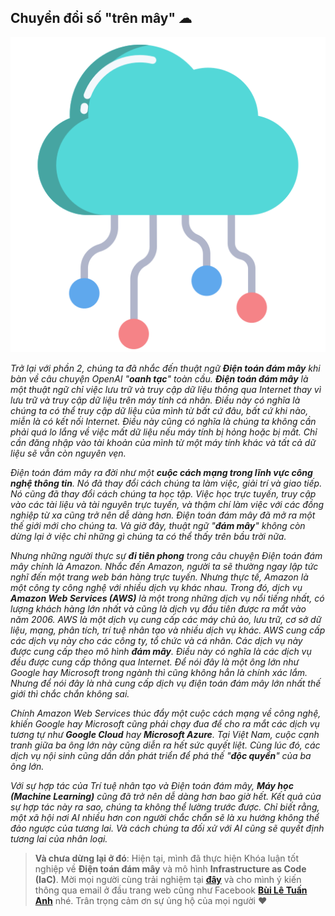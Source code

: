 ## Chuyển đổi số "trên mây" ☁

![Cloud](../../../../public/images/posts/2023/05-12-TechBlog-02/cloud.png)

_Trở lại với phần 2, chúng ta đã nhắc đến thuật ngữ **Điện toán đám mây** khi bàn về câu chuyện OpenAI "**oanh tạc**"
toàn cầu. **Điện toán đám mây** là một thuật ngữ chỉ việc lưu trữ và truy cập dữ liệu thông qua Internet thay vì lưu trữ
và truy cập dữ liệu trên máy tính cá nhân. Điều này có nghĩa là chúng ta có thể truy cập dữ liệu của mình từ bất cứ đâu,
bất cứ khi nào, miễn là có kết nối Internet. Điều này cũng có nghĩa là chúng ta không cần phải quá lo lắng về việc
mất dữ liệu nếu máy tính bị hỏng hoặc bị mất. Chỉ cần đăng nhập vào tài khoản của mình từ một máy tính khác
và tất cả dữ liệu sẽ vẫn còn nguyên vẹn._

_Điện toán đám mây ra đời như một **cuộc cách mạng trong lĩnh vực công nghệ thông tin**. Nó đã thay đổi cách chúng ta
làm việc, giải trí và giao tiếp. Nó cũng đã thay đổi cách chúng ta học tập. Việc học trực tuyến, truy cập vào các
tài liệu và tài nguyên trực tuyến, và thậm chí làm việc với các đồng nghiệp từ xa cũng trở nên dễ dàng hơn.
Điện toán đám mây đã mở ra một thế giới mới cho chúng ta. Và giờ đây, thuật ngữ "**đám mây**" không còn dừng lại ở
việc chỉ những gì chúng ta có thể thấy trên bầu trời nữa._

_Nhưng những người thực sự **đi tiên phong** trong câu chuyện Điện toán đám mây chính là Amazon. Nhắc đến Amazon, người
ta sẽ thường ngay lập tức nghĩ đến một trang web bán hàng trực tuyến. Nhưng thực tế, Amazon là một công ty công nghệ với
nhiều dịch vụ khác nhau. Trong đó, dịch vụ **Amazon Web Services (AWS)** là một trong những dịch vụ nổi tiếng nhất,
có lượng khách hàng lớn nhất và cũng là dịch vụ đầu tiên được ra mắt vào năm 2006. AWS là một dịch vụ cung cấp các
máy chủ ảo, lưu trữ, cơ sở dữ liệu, mạng, phân tích, trí tuệ nhân tạo và nhiều dịch vụ khác. AWS cung cấp các dịch vụ
này cho các công ty, tổ chức và cá nhân. Các dịch vụ này được cung cấp theo mô hình **đám mây**. Điều này có nghĩa là
các dịch vụ đều được cung cấp thông qua Internet. Để nói đây là một ông lớn như Google hay Microsoft trong ngành thì
cũng không hẳn là chính xác lắm. Nhưng để nói đây là nhà cung cấp dịch vụ điện toán đám mây lớn nhất thế giới thì
chắc chắn không sai._

_Chính Amazon Web Services thúc đẩy một cuộc cách mạng về công nghệ, khiến Google hay Microsoft cũng phải chạy đua để
cho ra mắt các dịch vụ tương tự như **Google Cloud** hay **Microsoft Azure**. Tại Việt Nam, cuộc cạnh tranh giữa ba ông
lớn này cũng diễn ra hết sức quyết liệt. Cùng lúc đó, các dịch vụ nội sinh cũng dần dần phát triển để phá thế
"**độc quyền**" của ba ông lớn._

_Với sự hợp tác của Trí tuệ nhân tạo và Điện toán đám mây, **Máy học (Machine Learning)** cũng đã trở nên dễ dàng hơn
bao giờ hết. Kết quả của sự hợp tác này ra sao, chúng ta không thể lường trước được. Chỉ biết rằng, một xã hội nơi AI
nhiều hơn con người chắc chắn sẽ là xu hướng không thể đảo ngược của tương lai. Và cách chúng ta đối xử với AI cũng sẽ
quyết định tương lai của nhân loại._

> **Và chưa dừng lại ở đó**: Hiện tại, mình đã thực hiện Khóa luận tốt nghiệp về **Điện toán đám mây** và mô hình **Infrastructure as Code (IaC)**. Mời mọi người cùng trải nghiệm tại **[đây](https://portal.builetuananh.name.vn)** và cho mình ý kiến thông qua email ở đầu trang web cũng như Facebook **[Bùi Lê Tuấn Anh](https://fb.com/buile.tuananh)** nhé. Trân trọng cảm ơn sự ủng hộ của mọi người ❤

